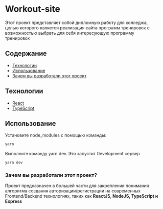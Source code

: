 # Workout-site
Этот проект представляет собой дипломную работу для колледжа, целью которого является реализация сайта программ тренировок с возможностью
выбрать для себя интересующую программу тренировок

## Содержание
- [Технологии](#технологии)
- [Использование](#использование)
- [Зачем вы разработали этот проект](#зачем-вы-разработали-этот-проект)


## Технологии
- [React](https://ru.legacy.reactjs.org/)
- [TypeScript](https://www.typescriptlang.org/)

## Использование

Установите node_modules с помощью команды:
```sh
yarn
```
Выполните команду yarn dev. Это запустит Development сервер
```sh
yarn dev
```

### Зачем вы разработали этот проект?
Проект предназначен в большей части для закрепления понимания алгоритма создания авторизации/регистрации на
современных Frontend/Backend технологиях, таких как <b>ReactJS, NodeJS, TypeScript и Express</b>
